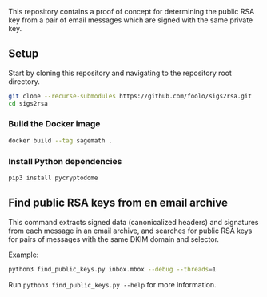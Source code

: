 This repository contains a proof of concept for determining the public RSA key from a pair of email messages which are signed with the same private key.

## Setup

Start by cloning this repository and navigating to the repository root directory.

```bash
git clone --recurse-submodules https://github.com/foolo/sigs2rsa.git
cd sigs2rsa
```

### Build the Docker image

```bash
docker build --tag sagemath .
```

### Install Python dependencies

```bash
pip3 install pycryptodome
```

## Find public RSA keys from en email archive

This command extracts signed data (canonicalized headers) and signatures from each message in an email archive,
and searches for public RSA keys for pairs of messages with the same DKIM domain and selector.

Example:

```bash
python3 find_public_keys.py inbox.mbox --debug --threads=1
```

Run `python3 find_public_keys.py --help` for more information.
